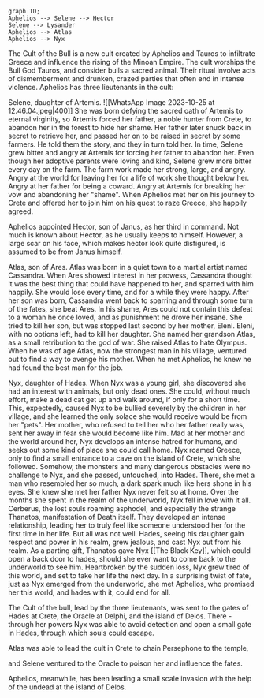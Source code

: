 
```mermaid
graph TD;
Aphelios --> Selene --> Hector
Selene --> Lysander
Aphelios --> Atlas
Aphelios --> Nyx
```
 The Cult of the Bull is a new cult created by Aphelios and Tauros to infiltrate Greece and influence the rising of the Minoan Empire.
 The cult worships the Bull God Tauros, and consider bulls a sacred animal.
 Their ritual involve acts of dismemberment and drunken, crazed parties that often end in intense violence.
 Aphelios has three lieutenants in the cult:
 
Selene, daughter of Artemis.
![[WhatsApp Image 2023-10-25 at 12.46.04.jpeg|400]]
She was born defying the sacred oath of Artemis to eternal virginity, so Artemis forced her father, a noble hunter from Crete, to abandon her in the forest to hide her shame.
Her father later snuck back in secret to retrieve her, and passed her on to be raised in secret by some farmers.
He told them the story, and they in turn told her. In time, Selene grew bitter and angry at Artemis for forcing her father to abandon her.
Even though her adoptive parents were loving and kind, Selene grew more bitter every day on the farm.
The farm work made her strong, large, and angry.
Angry at the world for leaving her for a life of work she thought below her.
Angry at her father for being a coward.
Angry at Artemis for breaking her vow and abandoning her "shame".
When Aphelios met her on his journey to Crete and offered her to join him on his quest to raze Greece, she happily agreed.

Aphelios appointed Hector, son of Janus, as her third in command.
Not much is known about Hector, as he usually keeps to himself.
However, a large scar on his face, which makes hector look quite disfigured, is assumed to be from Janus himself. 
 
Atlas, son of Ares.
Atlas was born in a quiet town to a martial artist named Cassandra.
When Ares showed interest in her prowess, Cassandra thought it was the best thing that could have happened to her, and sparred with him happily.
She would lose every time, and for a while they were happy.
After her son was born, Cassandra went back to sparring and through some turn of the fates, she beat Ares.
In his shame, Ares could not contain this defeat to a woman he once loved, and as punishment he drove her insane.
She tried to kill her son, but was stopped last second by her mother, Eleni.
Eleni, with no options left, had to kill her daughter.
She named her grandson Atlas, as a small retribution to the god of war. She raised Atlas to hate Olympus. When he was of age Atlas, now the strongest man in his village, ventured out to find a way to avenge his mother. When he met Aphelios, he knew he had found the best man for the job.

Nyx, daughter of Hades.
When Nyx was a young girl, she discovered she had an interest with animals, but only dead ones.
She could, without much effort, make a dead cat get up and walk around, if only for a short time.
This, expectedly, caused Nyx to be bullied severely by the children in her village, and she learned the only solace she would receive would be from her "pets".
Her mother, who refused to tell her who her father really was, sent her away in fear she would become like him.
Mad at her mother and the world around her, Nyx develops an intense hatred for humans, and seeks out some kind of place she could call home.
Nyx roamed Greece, only to find a small entrance to a cave on the island of Crete, which she followed.
Somehow, the monsters and many dangerous obstacles were no challenge to Nyx, and she passed, untouched, into Hades.
There, she met a man who resembled her so much, a dark spark much like hers shone in his eyes. She knew she met her father
Nyx never felt so at home. 
Over the months she spent in the realm of the underworld, Nyx fell in love with it all. Cerberus, the lost souls roaming asphodel, and especially the strange Thanatos, manifestation of Death itself.
They developed an intense relationship, leading her to truly feel like someone understood her for the first time in her life.
But all was not well.
Hades, seeing his daughter gain respect and power in his realm, grew jealous, and cast Nyx out from his realm.
As a parting gift, Thanatos gave Nyx [[The Black Key]], which could open a back door to hades, should she ever want to come back to the underworld to see him.
Heartbroken by the sudden loss, Nyx grew tired of this world, and set to take her life the next day. 
In a surprising twist of fate, just as Nyx emerged from the underworld, she met Aphelios, who promised her this world, and hades with it, could end for all.


The Cult of the bull, lead by the three lieutenants, was sent to the gates of Hades at Crete, the Oracle at Delphi, and the island of Delos.
There - through her powers Nyx was able to avoid detection and open a small gate in Hades, through which souls could escape.

Atlas was able to lead the cult in Crete to chain Persephone to the temple, 

and Selene ventured to the Oracle to poison her and influence the fates.

Aphelios, meanwhile, has been leading a small scale invasion with the help of the undead at the island of Delos.